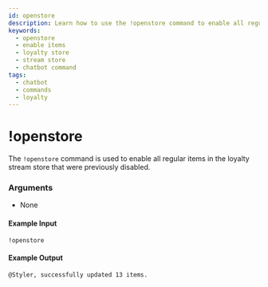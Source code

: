 ```yaml
---
id: openstore
description: Learn how to use the !openstore command to enable all regular items in your StreamElements loyalty store that were previously disabled. Easily manage your store with this simple command.
keywords:
  - openstore
  - enable items
  - loyalty store
  - stream store
  - chatbot command
tags:
  - chatbot
  - commands
  - loyalty
---
```


# !openstore

The `!openstore` command is used to enable all regular items in the loyalty stream store that were previously disabled.

### Arguments

- None

#### Example Input

```
!openstore
```

#### Example Output

```
@Styler, successfully updated 13 items. 
```
